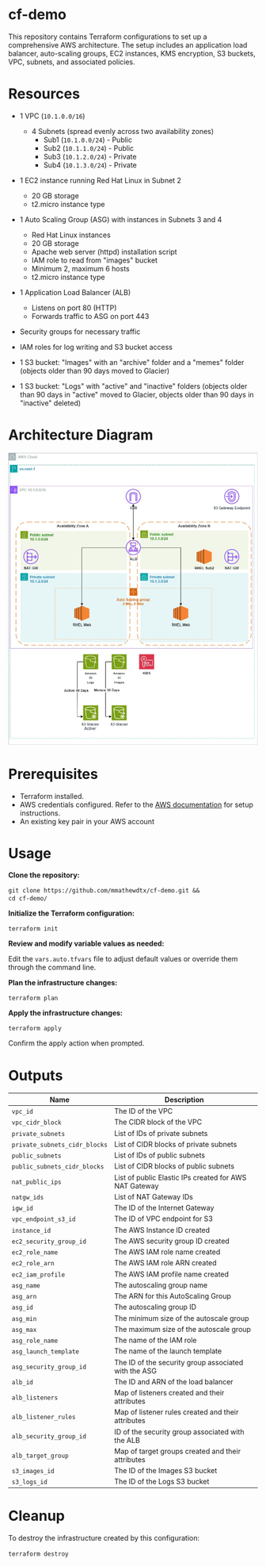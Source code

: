 

# cf-demo

This repository contains Terraform configurations to set up a comprehensive AWS architecture. The setup includes an application load balancer, auto-scaling groups, EC2 instances, KMS encryption, S3 buckets, VPC, subnets, and associated policies.

  # Resources

 - 1 VPC (`10.1.0.0/16`)
	 -  4 Subnets (spread evenly across two availability zones)
		 -  Sub1 (`10.1.0.0/24`) - Public
		  - Sub2 (`10.1.1.0/24`) - Public
		  -  Sub3 (`10.1.2.0/24`) - Private
		  -  Sub4 (`10.1.3.0/24`) - Private

 - 1 EC2 instance running Red Hat Linux in Subnet 2
	  - 20 GB storage
	  -  t2.micro instance type

 - 1 Auto Scaling Group (ASG) with instances in Subnets 3 and 4
	 -  Red Hat Linux instances
	 - 20 GB storage
	 - Apache web server (httpd) installation script
	 -  IAM role to read from "images" bucket
	 -  Minimum 2, maximum 6 hosts
	 -  t2.micro instance type

 - 1 Application Load Balancer (ALB)
	 -  Listens on port 80 (HTTP)
	 - Forwards traffic to ASG on port 443

 - Security groups for necessary traffic

 - IAM roles for log writing and S3 bucket access
 
 - 1 S3 bucket: "Images" with an "archive" folder and a "memes" folder (objects older than 90 days moved to Glacier)

 - 1 S3 bucket: "Logs" with "active" and "inactive" folders (objects older than 90 days in "active" moved to Glacier, objects older than 90 days in "inactive" deleted)

 # Architecture Diagram 
 ![Architecture Diagram](https://github.com/mmathewdtx/cf-demo/blob/main/Architecture%20Diagram.jpg?raw=true)
  

# Prerequisites

- Terraform installed.
- AWS credentials configured. Refer to the [AWS documentation](https://docs.aws.amazon.com/cli/latest/userguide/cli-configure-files.html) for setup instructions.
- An existing key pair in your AWS account  

# Usage

 **Clone the repository:**

```
git clone https://github.com/mmathewdtx/cf-demo.git &&
cd cf-demo/
```

 **Initialize the Terraform configuration:**

```
terraform init
```

**Review and modify variable values as needed:**

Edit the `vars.auto.tfvars` file to adjust default values or override them through the command line.

 **Plan the infrastructure changes:**

```
terraform plan
```

 **Apply the infrastructure changes:**

```
terraform apply 
```

Confirm the apply action when prompted.


# Outputs


| Name                        | Description                                        |
|-----------------------------|----------------------------------------------------|
| `vpc_id`                    | The ID of the VPC                                 |
| `vpc_cidr_block`            | The CIDR block of the VPC                         |
| `private_subnets`           | List of IDs of private subnets                    |
| `private_subnets_cidr_blocks` | List of CIDR blocks of private subnets           |
| `public_subnets`            | List of IDs of public subnets                     |
| `public_subnets_cidr_blocks` | List of CIDR blocks of public subnets            |
| `nat_public_ips`            | List of public Elastic IPs created for AWS NAT Gateway |
| `natgw_ids`                 | List of NAT Gateway IDs                           |
| `igw_id`                    | The ID of the Internet Gateway                    |
| `vpc_endpoint_s3_id`        | The ID of VPC endpoint for S3                     |
| `instance_id`               | The AWS Instance ID created                       |
| `ec2_security_group_id`     | The AWS security group ID created                 |
| `ec2_role_name`             | The AWS IAM role name created                     |
| `ec2_role_arn`              | The AWS IAM role ARN created                      |
| `ec2_iam_profile`           | The AWS IAM profile name created                  |
| `asg_name`                  | The autoscaling group name                        |
| `asg_arn`                   | The ARN for this AutoScaling Group                |
| `asg_id`                    | The autoscaling group ID                          |
| `asg_min`                   | The minimum size of the autoscale group           |
| `asg_max`                   | The maximum size of the autoscale group           |
| `asg_role_name`             | The name of the IAM role                          |
| `asg_launch_template`       | The name of the launch template                   |
| `asg_security_group_id`     | The ID of the security group associated with the ASG |
| `alb_id`                    | The ID and ARN of the load balancer               |
| `alb_listeners`             | Map of listeners created and their attributes     |
| `alb_listener_rules`        | Map of listener rules created and their attributes |
| `alb_security_group_id`     | ID of the security group associated with the ALB  |
| `alb_target_group`          | Map of target groups created and their attributes |
| `s3_images_id`              | The ID of the Images S3 bucket                    |
| `s3_logs_id`                | The ID of the Logs S3 bucket                      |

# Cleanup

To destroy the infrastructure created by this configuration:

`terraform destroy`
